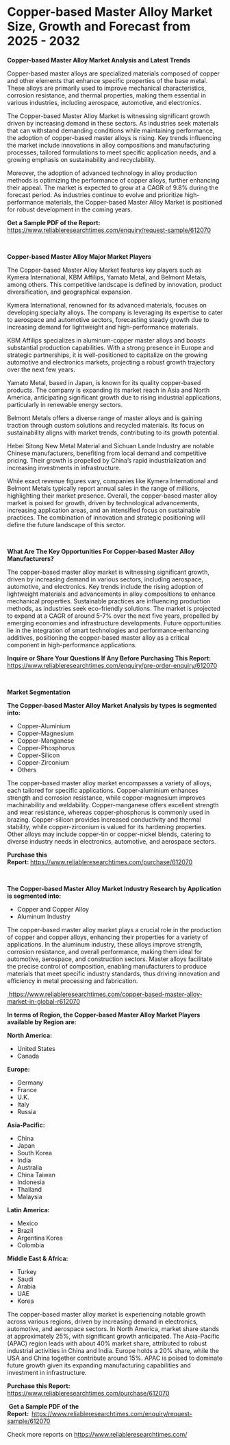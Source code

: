<p><h1>Copper-based Master Alloy Market Size, Growth and Forecast from 2025 - 2032</h1></p><p><strong>Copper-based Master Alloy Market Analysis and Latest Trends</strong></p>
<p><p>Copper-based master alloys are specialized materials composed of copper and other elements that enhance specific properties of the base metal. These alloys are primarily used to improve mechanical characteristics, corrosion resistance, and thermal properties, making them essential in various industries, including aerospace, automotive, and electronics. </p><p>The Copper-based Master Alloy Market is witnessing significant growth driven by increasing demand in these sectors. As industries seek materials that can withstand demanding conditions while maintaining performance, the adoption of copper-based master alloys is rising. Key trends influencing the market include innovations in alloy compositions and manufacturing processes, tailored formulations to meet specific application needs, and a growing emphasis on sustainability and recyclability.</p><p>Moreover, the adoption of advanced technology in alloy production methods is optimizing the performance of copper alloys, further enhancing their appeal. The market is expected to grow at a CAGR of 9.8% during the forecast period. As industries continue to evolve and prioritize high-performance materials, the Copper-based Master Alloy Market is positioned for robust development in the coming years.</p></p>
<p><strong>Get a Sample PDF of the Report:&nbsp;</strong> <a href="https://www.reliableresearchtimes.com/enquiry/request-sample/612070?utm_campaign=2275&utm_medium=2&utm_source=Github&utm_content=ia&utm_term=23032025&utm_id=copper-based-master-alloy">https://www.reliableresearchtimes.com/enquiry/request-sample/612070</a></p>
<p>&nbsp;</p>
<p><strong>Copper-based Master Alloy Major Market Players</strong></p>
<p><p>The Copper-based Master Alloy Market features key players such as Kymera International, KBM Affilips, Yamato Metal, and Belmont Metals, among others. This competitive landscape is defined by innovation, product diversification, and geographical expansion.</p><p>Kymera International, renowned for its advanced materials, focuses on developing specialty alloys. The company is leveraging its expertise to cater to aerospace and automotive sectors, forecasting steady growth due to increasing demand for lightweight and high-performance materials.</p><p>KBM Affilips specializes in aluminum-copper master alloys and boasts substantial production capabilities. With a strong presence in Europe and strategic partnerships, it is well-positioned to capitalize on the growing automotive and electronics markets, projecting a robust growth trajectory over the next few years.</p><p>Yamato Metal, based in Japan, is known for its quality copper-based products. The company is expanding its market reach in Asia and North America, anticipating significant growth due to rising industrial applications, particularly in renewable energy sectors.</p><p>Belmont Metals offers a diverse range of master alloys and is gaining traction through custom solutions and recycled materials. Its focus on sustainability aligns with market trends, contributing to its growth potential.</p><p>Hebei Sitong New Metal Material and Sichuan Lande Industry are notable Chinese manufacturers, benefiting from local demand and competitive pricing. Their growth is propelled by China’s rapid industrialization and increasing investments in infrastructure.</p><p>While exact revenue figures vary, companies like Kymera International and Belmont Metals typically report annual sales in the range of millions, highlighting their market presence. Overall, the copper-based master alloy market is poised for growth, driven by technological advancements, increasing application areas, and an intensified focus on sustainable practices. The combination of innovation and strategic positioning will define the future landscape of this sector.</p></p>
<p>&nbsp;</p>
<p><strong>What Are The Key Opportunities For Copper-based Master Alloy Manufacturers?</strong></p>
<p><p>The copper-based master alloy market is witnessing significant growth, driven by increasing demand in various sectors, including aerospace, automotive, and electronics. Key trends include the rising adoption of lightweight materials and advancements in alloy compositions to enhance mechanical properties. Sustainable practices are influencing production methods, as industries seek eco-friendly solutions. The market is projected to expand at a CAGR of around 5-7% over the next five years, propelled by emerging economies and infrastructure developments. Future opportunities lie in the integration of smart technologies and performance-enhancing additives, positioning the copper-based master alloy as a critical component in high-performance applications.</p></p>
<p><strong>Inquire or Share Your Questions If Any Before Purchasing This Report:</strong> <a href="https://www.reliableresearchtimes.com/enquiry/pre-order-enquiry/612070?utm_campaign=2275&utm_medium=2&utm_source=Github&utm_content=ia&utm_term=23032025&utm_id=copper-based-master-alloy">https://www.reliableresearchtimes.com/enquiry/pre-order-enquiry/612070</a></p>
<p>&nbsp;</p>
<p><strong>Market Segmentation</strong></p>
<p><strong>The Copper-based Master Alloy Market Analysis by types is segmented into:</strong></p>
<p><ul><li>Copper-Aluminium</li><li>Copper-Magnesium</li><li>Copper-Manganese</li><li>Copper-Phosphorus</li><li>Copper-Silicon</li><li>Copper-Zirconium</li><li>Others</li></ul></p>
<p><p>The copper-based master alloy market encompasses a variety of alloys, each tailored for specific applications. Copper-aluminium enhances strength and corrosion resistance, while copper-magnesium improves machinability and weldability. Copper-manganese offers excellent strength and wear resistance, whereas copper-phosphorus is commonly used in brazing. Copper-silicon provides increased conductivity and thermal stability, while copper-zirconium is valued for its hardening properties. Other alloys may include copper-tin or copper-nickel blends, catering to diverse industry needs in electronics, automotive, and aerospace sectors.</p></p>
<p><strong>Purchase this Report:&nbsp;</strong><a href="https://www.reliableresearchtimes.com/purchase/612070?utm_campaign=2275&utm_medium=2&utm_source=Github&utm_content=ia&utm_term=23032025&utm_id=copper-based-master-alloy">https://www.reliableresearchtimes.com/purchase/612070</a></p>
<p>&nbsp;</p>
<p><strong>The Copper-based Master Alloy Market Industry Research by Application is segmented into:</strong></p>
<p><ul><li>Copper and Copper Alloy</li><li>Aluminum Industry</li></ul></p>
<p><p>The copper-based master alloy market plays a crucial role in the production of copper and copper alloys, enhancing their properties for a variety of applications. In the aluminum industry, these alloys improve strength, corrosion resistance, and overall performance, making them ideal for automotive, aerospace, and construction sectors. Master alloys facilitate the precise control of composition, enabling manufacturers to produce materials that meet specific industry standards, thus driving innovation and efficiency in metal processing and fabrication.</p></p>
<p><a href="https://www.reliableresearchtimes.com/copper-based-master-alloy-market-in-global-r612070?utm_campaign=2275&utm_medium=2&utm_source=Github&utm_content=ia&utm_term=23032025&utm_id=copper-based-master-alloy">&nbsp;https://www.reliableresearchtimes.com/copper-based-master-alloy-market-in-global-r612070</a></p>
<p><strong>In terms of Region, the Copper-based Master Alloy Market Players available by Region are:</strong></p>
<p>
    <p> <strong> North America: </strong>
        <ul>
            <li>United States</li>
            <li>Canada</li>
        </ul>
        </p> 
    <p> <strong> Europe: </strong>
        <ul>
            <li>Germany</li>
            <li>France</li>
            <li>U.K.</li>
            <li>Italy</li>
            <li>Russia</li>
        </ul>
        </p> 
    <p> <strong> Asia-Pacific: </strong>
        <ul>
            <li>China</li>
            <li>Japan</li>
            <li>South Korea</li>
            <li>India</li>
            <li>Australia</li>
            <li>China Taiwan</li>
            <li>Indonesia</li>
            <li>Thailand</li>
            <li>Malaysia</li>
        </ul>
        </p> 
    <p> <strong> Latin America: </strong>
        <ul>
            <li>Mexico</li>
            <li>Brazil</li>
            <li>Argentina Korea</li>
            <li>Colombia</li>
        </ul>
        </p> 
    <p> <strong> Middle East & Africa: </strong>
        <ul>
            <li>Turkey</li>
            <li>Saudi</li>
            <li>Arabia</li>
            <li>UAE</li>
            <li>Korea</li>
        </ul>
    </p>
    </p>
<p><p>The copper-based master alloy market is experiencing notable growth across various regions, driven by increasing demand in electronics, automotive, and aerospace sectors. In North America, market share stands at approximately 25%, with significant growth anticipated. The Asia-Pacific (APAC) region leads with about 40% market share, attributed to robust industrial activities in China and India. Europe holds a 20% share, while the USA and China together contribute around 15%. APAC is poised to dominate future growth given its expanding manufacturing capabilities and investment in infrastructure.</p></p>
<p><strong>Purchase this Report: </strong><a href="https://www.reliableresearchtimes.com/purchase/612070?utm_campaign=2275&utm_medium=2&utm_source=Github&utm_content=ia&utm_term=23032025&utm_id=copper-based-master-alloy">https://www.reliableresearchtimes.com/purchase/612070</a></p>
<p>&nbsp;<strong>Get a Sample PDF of the Report:&nbsp;&nbsp;</strong><a href="https://www.reliableresearchtimes.com/enquiry/request-sample/612070?utm_campaign=2275&utm_medium=2&utm_source=Github&utm_content=ia&utm_term=23032025&utm_id=copper-based-master-alloy">https://www.reliableresearchtimes.com/enquiry/request-sample/612070</a></p>
<p><strong></strong></p>
<p>Check more reports on <a href="https://www.reliableresearchtimes.com/?utm_campaign=2275&utm_medium=2&utm_source=Github&utm_content=ia&utm_term=23032025&utm_id=copper-based-master-alloy">https://www.reliableresearchtimes.com/</a></p>